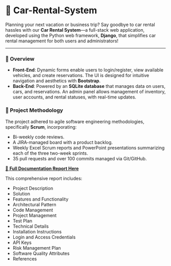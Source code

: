 # 🚗 Car-Rental-System

Planning your next vacation or business trip? Say goodbye to car rental hassles with our **Car Rental System**—a full-stack web application, developed using the Python web framework, **Django**, that simplifies car rental management for both users and administrators!

---

### 🌟 Overview
- **Front-End**: Dynamic forms enable users to login/register, view available vehicles, and create reservations. The UI is designed for intuitive navigation and aesthetics with **Bootstrap**.
- **Back-End**: Powered by an **SQLite database** that manages data on users, cars, and reservations. An admin panel allows management of inventory, user accounts, and rental statuses, with real-time updates.

### 📅 Project Methodology
The project adhered to agile software engineering methodologies, specifically **Scrum**, incorporating:
- Bi-weekly code reviews.
- A JIRA-managed board with a product backlog.
- Weekly Excel Scrum reports and PowerPoint presentations summarizing each of the three two-week sprints.
- 35 pull requests and over 100 commits managed via Git/GitHub.

[📄 **Full Documentation Report Here**](https://drive.google.com/file/d/15ERu6QFJg04ySQwj1yofHXIo1Jn_DkIE/view?usp=sharing)

This comprehensive report includes:
- Project Description
- Solution
- Features and Functionality
- Architectural Pattern
- Code Management
- Project Management
- Test Plan
- Technical Details
- Installation Instructions
- Login and Access Credentials
- API Keys
- Risk Management Plan
- Software Quality Attributes
- References
